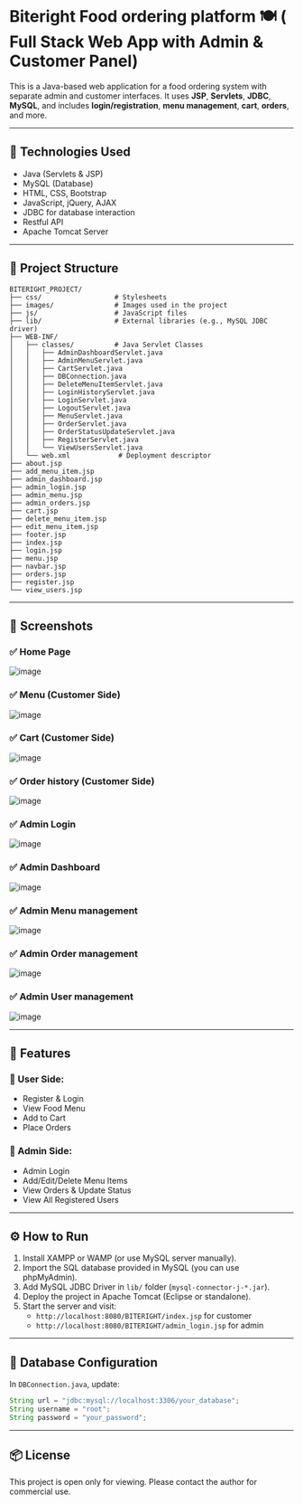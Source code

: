 # Biteright Food ordering platform 🍽️ ( Full Stack Web App with Admin & Customer Panel)

This is a Java-based web application for a food ordering system with separate admin and customer interfaces. It uses **JSP**, **Servlets**, **JDBC**, **MySQL**, and includes **login/registration**, **menu management**, **cart**, **orders**, and more.

---

## 🔧 Technologies Used

- Java (Servlets & JSP)
- MySQL (Database)
- HTML, CSS, Bootstrap
- JavaScript, jQuery, AJAX
- JDBC for database interaction
- Restful API
- Apache Tomcat Server

---
## 📁 Project Structure

```
BITERIGHT_PROJECT/
├── css/                  # Stylesheets
├── images/               # Images used in the project
├── js/                   # JavaScript files
├── lib/                  # External libraries (e.g., MySQL JDBC driver)
├── WEB-INF/
│   ├── classes/          # Java Servlet Classes
│   │   ├── AdminDashboardServlet.java
│   │   ├── AdminMenuServlet.java
│   │   ├── CartServlet.java
│   │   ├── DBConnection.java
│   │   ├── DeleteMenuItemServlet.java
│   │   ├── LoginHistoryServlet.java
│   │   ├── LoginServlet.java
│   │   ├── LogoutServlet.java
│   │   ├── MenuServlet.java
│   │   ├── OrderServlet.java
│   │   ├── OrderStatusUpdateServlet.java
│   │   ├── RegisterServlet.java
│   │   └── ViewUsersServlet.java
│   └── web.xml            # Deployment descriptor
├── about.jsp
├── add_menu_item.jsp
├── admin_dashboard.jsp
├── admin_login.jsp
├── admin_menu.jsp
├── admin_orders.jsp
├── cart.jsp
├── delete_menu_item.jsp
├── edit_menu_item.jsp
├── footer.jsp
├── index.jsp
├── login.jsp
├── menu.jsp
├── navbar.jsp
├── orders.jsp
├── register.jsp
└── view_users.jsp
```

---

## 📸 Screenshots

### ✅ Home Page
![image](https://github.com/user-attachments/assets/c2187159-5e57-4574-8d06-04b2546baa52)


### ✅ Menu (Customer Side)
![image](https://github.com/user-attachments/assets/32a37d1b-d182-4db8-a51a-bd47ba8b0f43)


### ✅ Cart (Customer Side)
![image](https://github.com/user-attachments/assets/81d04d48-1162-46c7-9940-8e7235ddd53f)


### ✅ Order history (Customer Side)
![image](https://github.com/user-attachments/assets/32b1ed8e-0ec7-4495-93f0-81604af3f45e)

### ✅ Admin Login
![image](https://github.com/user-attachments/assets/b9325b55-a37b-47c3-9bf6-94f9395a29da)


### ✅ Admin Dashboard
![image](https://github.com/user-attachments/assets/d9386b58-deb6-4425-b616-02839896d9f3)


### ✅ Admin Menu management
![image](https://github.com/user-attachments/assets/ed6f29ae-3955-4b75-a74d-6f0d402d89c3)


### ✅ Admin Order management
![image](https://github.com/user-attachments/assets/cd6f5d80-520f-4b89-8b48-e054aef81492)


### ✅ Admin User management
![image](https://github.com/user-attachments/assets/7bf5a9f2-95ef-4853-b607-a0705231c1e9)



---

## 🚀 Features

### 👤 User Side:
- Register & Login
- View Food Menu
- Add to Cart
- Place Orders

### 🔐 Admin Side:
- Admin Login
- Add/Edit/Delete Menu Items
- View Orders & Update Status
- View All Registered Users

---

## ⚙️ How to Run

1. Install XAMPP or WAMP (or use MySQL server manually).
2. Import the SQL database provided in MySQL (you can use phpMyAdmin).
3. Add MySQL JDBC Driver in `lib/` folder (`mysql-connector-j-*.jar`).
4. Deploy the project in Apache Tomcat (Eclipse or standalone).
5. Start the server and visit:  
   - `http://localhost:8080/BITERIGHT/index.jsp` for customer  
   - `http://localhost:8080/BITERIGHT/admin_login.jsp` for admin

---

## 💾 Database Configuration

In `DBConnection.java`, update:

```java
String url = "jdbc:mysql://localhost:3306/your_database";
String username = "root";
String password = "your_password";
```
---

## 📦 License
This project is open only for viewing. Please contact the author for commercial use.

